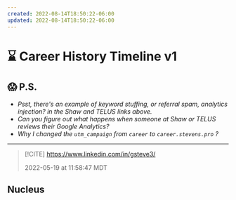 ```yaml
---
created: 2022-08-14T18:50:22-06:00
updated: 2022-08-14T18:50:22-06:00
---
```

# ⌛ Career History Timeline v1




## 😱 P.S.

- *Psst, there's an example of keyword stuffing, or referral spam, analytics injection? in the Shaw and TELUS links above.*
- *Can you figure out what happens when someone at Shaw or TELUS reviews their Google Analytics?*
- *Why I changed the `utm_campaign` from `career` to `career.stevens.pro` ?*


---


> [!CITE]
> https://www.linkedin.com/in/gsteve3/
>
> 2022-05-19 at 11:58:47 MDT


## Nucleus
## 





